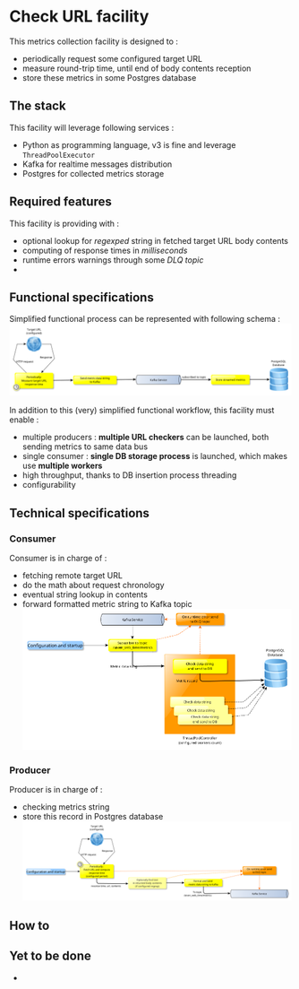 # Check URL facility

This metrics collection facility is designed to : 
- periodically request some configured target URL
- measure round-trip time, until end of body contents reception
- store these metrics in some Postgres database

## The stack
This facility will leverage following services :
- Python as programming language, v3 is fine and leverage `ThreadPoolExecutor`
- Kafka for realtime messages distribution
- Postgres for collected metrics storage

## Required features
This facility is providing with :
- optional lookup for _regexped_ string in fetched target URL body contents
- computing of response times in _milliseconds_
- runtime errors warnings through some _DLQ topic_
- 
## Functional specifications
Simplified functional process can be represented with following schema :
![Simplified functional](assets/aiven_url_check_functional.png)

In addition to this (very) simplified functional workflow, this facility must enable :
- multiple producers : **multiple URL checkers** can be launched, both sending metrics to same data bus
- single consumer : **single DB storage process** is launched, which makes use **multiple workers**
- high throughput, thanks to DB insertion process threading
- configurability
  
## Technical specifications
### Consumer
Consumer is in charge of : 
- fetching remote target URL
- do the math about request chronology
- eventual string lookup in contents
- forward formatted metric string to Kafka topic
![Consumer functional](assets/aiven_url_check_consumer_functional.png)

### Producer
Producer is in charge of :
- checking metrics string 
- store this record in Postgres database
![Consumer functional](assets/aiven_url_check_producer_functional.png)
## How to

## Yet to be done
- 